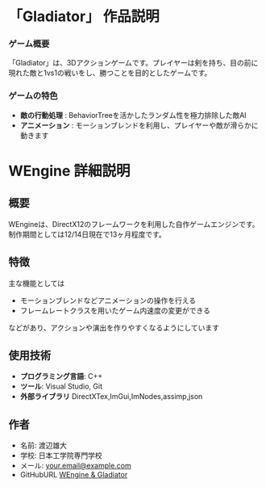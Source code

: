 # 「Gladiator」 作品説明

### ゲーム概要
「Gladiator」は、3Dアクションゲームです。プレイヤーは剣を持ち、目の前に現れた敵と1vs1の戦いをし、勝つことを目的としたゲームです。

### ゲームの特色
- **敵の行動処理** : BehaviorTreeを活かしたランダム性を極力排除した敵AI
- **アニメーション** : モーションブレンドを利用し、プレイヤーや敵が滑らかに動きます

# WEngine 詳細説明

## 概要
WEngineは、DirectX12のフレームワークを利用した自作ゲームエンジンです。
制作期間としては12/14日現在で13ヶ月程度です。

## 特徴
主な機能としては
- モーションブレンドなどアニメーションの操作を行える
- フレームレートクラスを用いたゲーム内速度の変更ができる

などがあり、アクションや演出を作りやすくなるようにしています

## 使用技術
- **プログラミング言語**: C++
- **ツール**: Visual Studio, Git
- **外部ライブラリ** DirectXTex,ImGui,ImNodes,assimp,json


## 作者
- 名前: 渡辺雄大
- 学校: 日本工学院専門学校
- メール: your.email@example.com
-  GitHubURL [WEngine & Gladiator](https://github.com/canon1002/WEngine)

